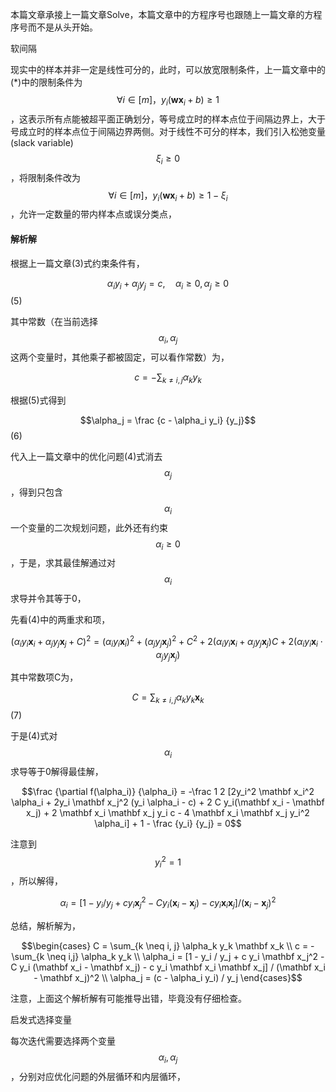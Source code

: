 本篇文章承接上一篇文章Solve，本篇文章中的方程序号也跟随上一篇文章的方程序号而不是从头开始。

软间隔

现实中的样本并非一定是线性可分的，此时，可以放宽限制条件，上一篇文章中的\(\*\)中的限制条件为$$\forall i \in [m]， y_i(\mathbf {wx}_i + b) \ge 1$$，这表示所有点能被超平面正确划分，等号成立时的样本点位于间隔边界上，大于号成立时的样本点位于间隔边界两侧。对于线性不可分的样本，我们引入松弛变量\(slack variable\) $$\xi_i \ge 0$$，将限制条件改为$$\forall i \in [m]， y_i(\mathbf {wx}_i + b) \ge 1 - \xi_i$$，允许一定数量的带内样本点或误分类点，

#### 解析解

根据上一篇文章\(3\)式约束条件有，

$$\alpha_i y_i + \alpha_j y_j = c, \quad \alpha_i \ge 0, \alpha_j \ge 0$$                                                                                   \(5\)

其中常数（在当前选择$$\alpha_i, \alpha_j$$ 这两个变量时，其他乘子都被固定，可以看作常数）为，

$$c = - \sum_{k \neq i,j} \alpha_k y_k$$

根据\(5\)式得到

$$\alpha_j = \frac {c - \alpha_i y_i} {y_j}$$                                                                                                                             \(6\)

代入上一篇文章中的优化问题\(4\)式消去$$\alpha_j$$，得到只包含$$\alpha_i$$ 一个变量的二次规划问题，此外还有约束$$\alpha_i \ge 0$$，于是，求其最佳解通过对$$\alpha_i$$ 求导并令其等于0，

先看\(4\)中的两重求和项，

$$(\alpha_i y_i \mathbf x_i + \alpha_j y_j \mathbf x_j + C)^2 = (\alpha_i y_i \mathbf x_i)^2 + (\alpha_j y_j \mathbf x_j)^2 + C^2 + 2(\alpha_i y_i \mathbf x_i + \alpha_j y_j \mathbf x_j)C + 2(\alpha_i y_i \mathbf x_i  \cdot \alpha_j y_j \mathbf x_j)$$

其中常数项C为，

$$C = \sum_{k \neq i, j} \alpha_k y_k \mathbf x_k$$                                                                                                                \(7\)

于是\(4\)式对$$\alpha_i$$ 求导等于0解得最佳解，

$$\frac {\partial f(\alpha_i)} {\alpha_i} = -\frac 1 2 [2y_i^2 \mathbf x_i^2 \alpha_i + 2y_i \mathbf x_j^2 (y_i \alpha_i - c) + 2 C y_i(\mathbf x_i - \mathbf x_j) + 2 \mathbf x_i \mathbf x_j y_i c - 4 \mathbf x_i \mathbf x_j y_i^2 \alpha_i] + 1 - \frac {y_i} {y_j} = 0$$

注意到$$y_i^2 = 1$$，所以解得，

$$\alpha_i = [1 - y_i / y_j  +  c y_i \mathbf x_j^2 -  C y_i (\mathbf x_i -  \mathbf x_j) -  c y_i \mathbf x_i \mathbf x_j] / (\mathbf x_i -  \mathbf x_j)^2$$

总结，解析解为，

$$\begin{cases}  C = \sum_{k \neq i, j} \alpha_k y_k \mathbf x_k \\ c = - \sum_{k \neq i,j} \alpha_k y_k \\ \alpha_i = [1 - y_i / y_j  +  c y_i \mathbf x_j^2 -  C y_i (\mathbf x_i -  \mathbf x_j) -  c y_i \mathbf x_i \mathbf x_j] / (\mathbf x_i -  \mathbf x_j)^2 \\ \alpha_j = (c - \alpha_i y_i) / y_j \end{cases}$$

注意，上面这个解析解有可能推导出错，毕竟没有仔细检查。

启发式选择变量

每次迭代需要选择两个变量$$\alpha_i, \alpha_j$$，分别对应优化问题的外层循环和内层循环，

